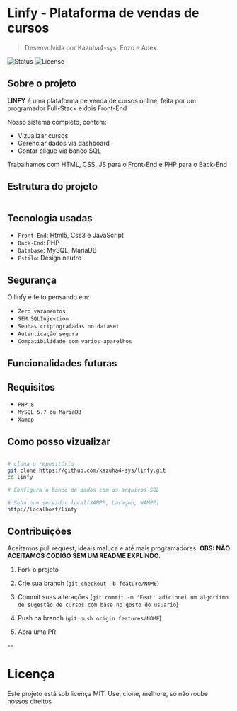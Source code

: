 # Linfy - Plataforma de vendas de cursos 

> Desenvolvida por Kazuha4-sys, Enzo e Adex.

![Status](https://img.shields.io/badge/status-em%20desenvolvimento-yellow) ![License](https://img.shields.io/badge/license-MIT-blue)


## Sobre o projeto

**LINFY** é uma plataforma de venda de cursos online, feita por um programador Full-Stack e dois Front-End

Nosso sistema completo, contem:
- Vizualizar cursos 
- Gerenciar dados via dashboard 
- Contar clique via banco SQL 

Trabalhamos com HTML, CSS, JS para o Front-End e PHP para o Back-End

## Estrutura do projeto

```bash 
```

## Tecnologia usadas 
- `Front-End`: Html5, Css3 e JavaScript
- `Back-End`: PHP
- `Database`: MySQL, MariaDB
- `Estilo`: Design neutro

## Segurança

O linfy é feito pensando em:
- `Zero vazamentos`
- `SEM SQLInjevtion`
- `Senhas criptografadas no dataset`
- `Autenticação segura`
- `Compatibilidade com varios aparelhos`

## Funcionalidades futuras



## Requisitos 

- `PHP 8`
- `MySQL 5.7 ou MariaDB`
- `Xampp`



## Como posso vizualizar 
```bash

# clona o repositório
git clone https://github.com/kazuha4-sys/linfy.git
cd linfy 

# Configura o banco de dados com os arquivos SQL

# Suba num servidor local(XAMPP, Laragon, WAMPP)
http://localhost/linfy
```

## Contribuições 

Aceitamos pull request, ideais maluca e até mais programadores. **OBS: NÃO ACEITAMOS CODIGO SEM UM README EXPLINDO.**

1. Fork o projeto 

2. Crie sua branch (`git checkout -b feature/NOME`)

3. Commit suas alterações (`git commit -m 'Feat: adicionei um algoritmo de sugestão de cursos com base no gosto do usuario`)

4. Push na branch (`git push origin features/NOME`)

5. Abra uma PR


-- 

# Licença 

Este projeto está sob licença MIT. Use, clone, melhore, só não roube nossos direitos


